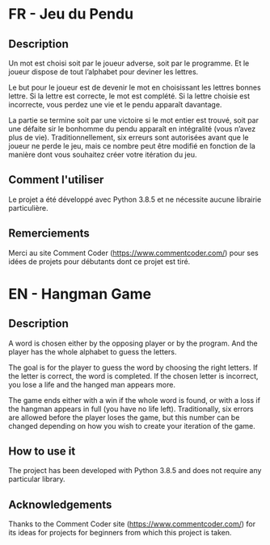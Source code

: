 # FR - Jeu du Pendu

## Description
Un mot est choisi soit par le joueur adverse, soit par le programme. Et le
joueur dispose de tout l’alphabet pour deviner les lettres.

Le but pour le joueur est de devenir le mot en choisissant les lettres bonnes
lettre. Si la lettre est correcte, le mot est complété. Si la lettre choisie
est incorrecte, vous perdez une vie et le pendu apparaît davantage.

La partie se termine soit par une victoire si le mot entier est trouvé, soit
par une défaite sir le bonhomme du pendu apparaît en intégralité (vous n’avez
plus de vie). Traditionnellement, six erreurs sont autorisées avant que le
joueur ne perde le jeu, mais ce nombre peut être modifié en fonction de la
manière dont vous souhaitez créer votre itération du jeu.

## Comment l'utiliser
Le projet a été développé avec Python 3.8.5 et ne nécessite aucune librairie 
particulière.

## Remerciements
Merci au site Comment Coder (https://www.commentcoder.com/) pour ses idées de 
projets pour débutants dont ce projet est tiré.

# EN - Hangman Game

## Description
A word is chosen either by the opposing player or by the program. And the
player has the whole alphabet to guess the letters.

The goal is for the player to guess the word by choosing the right letters.
If the letter is correct, the word is completed. If the chosen letter is
incorrect, you lose a life and the hanged man appears more.

The game ends either with a win if the whole word is found, or with a loss
if the hangman appears in full (you have no life left). Traditionally, six
errors are allowed before the player loses the game, but this number can be
changed depending on how you wish to create your iteration of the game.

## How to use it
The project has been developed with Python 3.8.5 and does not require any 
particular library.

## Acknowledgements
Thanks to the Comment Coder site (https://www.commentcoder.com/) for its ideas
for projects for beginners from which this project is taken.
